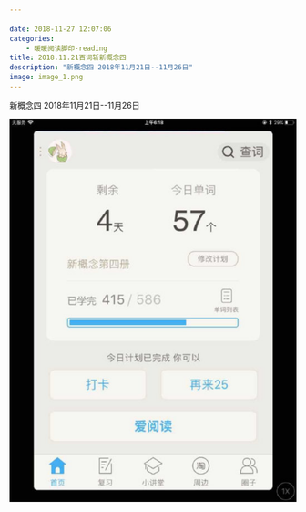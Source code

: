 ```yaml
---

date: 2018-11-27 12:07:06
categories:
    - 暖暖阅读脚印-reading
title: 2018.11.21百词斩新概念四
description: "新概念四 2018年11月21日--11月26日"
image: image_1.png
---
```


新概念四 2018年11月21日--11月26日

  


![](image_1.png)